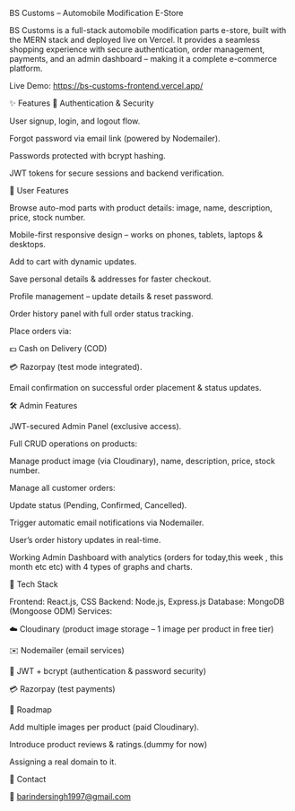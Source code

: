 BS Customs – Automobile Modification E-Store



BS Customs is a full-stack automobile modification parts e-store, built with the MERN stack and deployed live on Vercel. It provides a 
seamless shopping experience with secure authentication, order management, payments, and an admin dashboard – making it a complete e-commerce 
platform.

Live Demo: https://bs-customs-frontend.vercel.app/
 
✨ Features
🔐 Authentication & Security

User signup, login, and logout flow.

Forgot password via email link (powered by Nodemailer).

Passwords protected with bcrypt hashing.

JWT tokens for secure sessions and backend verification.



🛒 User Features

Browse auto-mod parts with product details: image, name, description, price, stock number.

Mobile-first responsive design – works on phones, tablets, laptops & desktops.

Add to cart with dynamic updates.

Save personal details & addresses for faster checkout.

Profile management – update details & reset password.

Order history panel with full order status tracking.

Place orders via:

💵 Cash on Delivery (COD)

💳 Razorpay (test mode integrated).

Email confirmation on successful order placement & status updates.



🛠️ Admin Features

JWT-secured Admin Panel (exclusive access).

Full CRUD operations on products:

Manage product image (via Cloudinary), name, description, price, stock number.

Manage all customer orders:

Update status (Pending, Confirmed, Cancelled).

Trigger automatic email notifications via Nodemailer.

User’s order history updates in real-time.

Working Admin Dashboard with analytics (orders for today,this week , this month etc etc) with 4 types of graphs and charts.



🧰 Tech Stack

Frontend: React.js, CSS
Backend: Node.js, Express.js
Database: MongoDB (Mongoose ODM)
Services:

☁️ Cloudinary (product image storage – 1 image per product in free tier)

✉️ Nodemailer (email services)

🔑 JWT + bcrypt (authentication & password security)

💳 Razorpay (test payments)




🚀 Roadmap

 Add multiple images per product (paid Cloudinary).

 Introduce product reviews & ratings.(dummy for now)

 Assigning a real domain to it.


📧 Contact

📩 barindersingh1997@gmail.com
